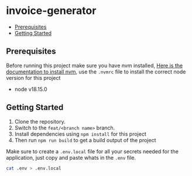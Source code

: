 # invoice-generator

- [Prerequisites](#Prerequisites)
- [Getting Started](#getting-started)

## Prerequisites

Before running this project make sure you have nvm installed, [Here is the documentation to install nvm](https://github.com/nvm-sh/nvm#installing-and-updating), use the `.nvmrc` file to install the correct node version for this project

- node v18.15.0

## Getting Started

1. Clone the repository.
1. Switch to the `feat/<branch name>` branch.
1. Install dependencies using `npm install` for this project
1. Then run `npm run build` to get a build output of the project

Make sure to create a `.env.local` file for all your secrets needed for the application, just copy and paste whats in the `.env` file.

```bash
cat .env > .env.local
```

